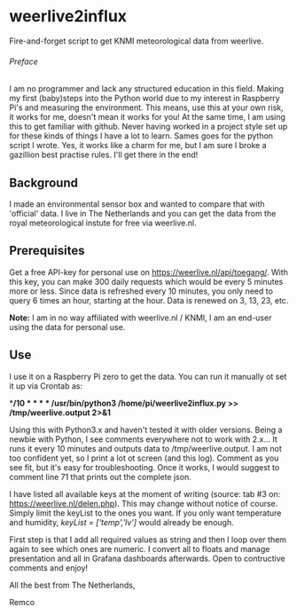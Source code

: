 # weerlive2influx
Fire-and-forget script to get KNMI meteorological data from weerlive.

###### Preface
I am no programmer and lack any structured education in this field. Making my first (baby)steps into the Python world due to my interest in Raspberry Pi's and measuring the environment. This means, use this at your own risk, it works for me, doesn't mean it works for you!
At the same time, I am using this to get familiar with github. Never having worked in a project style set up for these kinds of things I have a lot to learn. Sames goes for the python script I wrote. Yes, it works like a charm for me, but I am sure I broke a gazillion best practise rules. I'll get there in the end!

## Background
I made an environmental sensor box and wanted to compare that with 'official' data. I live in The Netherlands and you can get the data from the royal meteorological instute for free via weerlive.nl.

## Prerequisites
Get a free API-key for personal use on https://weerlive.nl/api/toegang/. With this key, you can make 300 daily requests which would be every 5 minutes more or less. Since data is refreshed every 10 minutes, you only need to query 6 times an hour, starting at the hour. Data is renewed on 3, 13, 23, etc. 

**Note:** I am in no way affiliated with weerlive.nl / KNMI, I am an end-user using the data for personal use.

## Use
I use it on a Raspberry Pi zero to get the data. You can run it manually ot set it up via Crontab as:

***/10 * * * * /usr/bin/python3 /home/pi/weerlive2influx.py >> /tmp/weerlive.output 2>&1**

Using this with Python3.x and haven't tested it with older versions. Being a newbie with Python, I see comments everywhere not to work with 2.x... It runs it every 10 minutes and outputs data to /tmp/weerlive.output. I am not too confident yet, so I print a lot ot screen (and this log). Comment as you see fit, but it's easy for troubleshooting. Once it works, I would suggest to comment line 71 that prints out the complete json.

I have listed all available keys at the moment of writing (source: tab #3 on: https://weerlive.nl/delen.php). This may change without notice of course. Simply limit the keyList to the ones you want. If you only want temperature and humidity, _keyList = ['temp','lv']_ would already be enough.

First step is that I add all required values as string and then I loop over them again to see which ones are numeric. I convert all to floats and manage presentation and all in Grafana dashboards afterwards. Open to contructive comments and enjoy!

All the best from The Netherlands,

Remco
